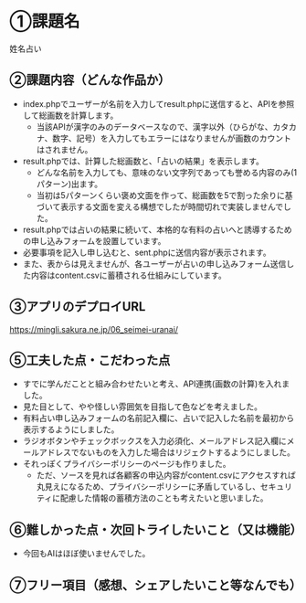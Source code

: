 # ①課題名
姓名占い

## ②課題内容（どんな作品か）
- index.phpでユーザーが名前を入力してresult.phpに送信すると、APIを参照して総画数を計算します。
  - 当該APIが漢字のみのデータベースなので、漢字以外（ひらがな、カタカナ、数字、記号）を入力してもエラーにはなりませんが画数のカウントはされません。
- result.phpでは、計算した総画数と、「占いの結果」を表示します。
  - どんな名前を入力しても、意味のない文字列であっても誉める内容のみ(1パターン)出ます。
  - 当初は5パターンくらい褒め文面を作って、総画数を5で割った余りに基づいて表示する文面を変える構想でしたが時間切れで実装しませんでした。
- result.phpでは占いの結果に続いて、本格的な有料の占いへと誘導するための申し込みフォームを設置しています。
- 必要事項を記入し申し込むと、sent.phpに送信内容が表示されます。
- また、表からは見えませんが、各ユーザーが占いの申し込みフォーム送信した内容はcontent.csvに蓄積される仕組みにしています。

## ③アプリのデプロイURL
https://mingli.sakura.ne.jp/06_seimei-uranai/

## ⑤工夫した点・こだわった点
- すでに学んだことと組み合わせたいと考え、API連携(画数の計算)を入れました。
- 見た目として、やや怪しい雰囲気を目指して色などを考えました。
- 有料占い申し込みフォームの名前記入欄に、占いで記入した名前を最初から表示するようにしました。
- ラジオボタンやチェックボックスを入力必須化、メールアドレス記入欄にメールアドレスでないものを入力した場合はリジェクトするようにしました。
- それっぽくプライバシーポリシーのページも作りました。
  - ただ、ソースを見れば各顧客の申込内容がcontent.csvにアクセスすれば丸見えになるため、プライバシーポリシーに矛盾しているし、セキュリティに配慮した情報の蓄積方法のことも考えたいと思いました。

## ⑥難しかった点・次回トライしたいこと（又は機能）
- 今回もAIはほぼ使いませんでした。

## ⑦フリー項目（感想、シェアしたいこと等なんでも）

